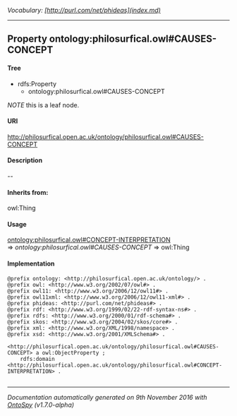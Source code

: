 _Vocabulary: [http://purl.com/net/phideas](index.md)_ 

---	
	




    


## Property ontology:philosurfical.owl#CAUSES-CONCEPT


#### Tree

* rdfs:Property
    * ontology:philosurfical.owl#CAUSES-CONCEPT





*NOTE* this is a leaf node.


#### URI
http://philosurfical.open.ac.uk/ontology/philosurfical.owl#CAUSES-CONCEPT

#### Description
--


#### Inherits from:
owl:Thing



#### Usage


[ontology:philosurfical.owl#CONCEPT-INTERPRETATION](class-ontologyphilosurficalowlconcept-interpretation.md) 
=&gt;&nbsp;_ontology:philosurfical.owl#CAUSES-CONCEPT_&nbsp;=&gt;&nbsp;owl:Thing

#### Implementation
```
@prefix ontology: <http://philosurfical.open.ac.uk/ontology/> .
@prefix owl: <http://www.w3.org/2002/07/owl#> .
@prefix owl11: <http://www.w3.org/2006/12/owl11#> .
@prefix owl11xml: <http://www.w3.org/2006/12/owl11-xml#> .
@prefix phideas: <http://purl.com/net/phideas#> .
@prefix rdf: <http://www.w3.org/1999/02/22-rdf-syntax-ns#> .
@prefix rdfs: <http://www.w3.org/2000/01/rdf-schema#> .
@prefix skos: <http://www.w3.org/2004/02/skos/core#> .
@prefix xml: <http://www.w3.org/XML/1998/namespace> .
@prefix xsd: <http://www.w3.org/2001/XMLSchema#> .

<http://philosurfical.open.ac.uk/ontology/philosurfical.owl#CAUSES-CONCEPT> a owl:ObjectProperty ;
    rdfs:domain <http://philosurfical.open.ac.uk/ontology/philosurfical.owl#CONCEPT-INTERPRETATION> .


```










---

_Documentation automatically generated on 9th November 2016 with [OntoSpy](http://ontospy.readthedocs.org/ "Open") (v1.7.0-alpha)_